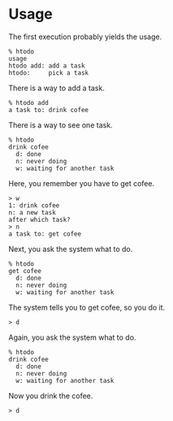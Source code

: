 Usage
=====

The first execution probably yields the usage.

    % htodo
    usage
    htodo add: add a task
    htodo:     pick a task

There is a way to add a task.

    % htodo add
    a task to: drink cofee

There is a way to see one task.

    % htodo
    drink cofee
      d: done
      n: never doing
      w: waiting for another task

Here, you remember you have to get cofee.

    > w
    1: drink cofee
    n: a new task
    after which task?
    > n
    a task to: get cofee

Next, you ask the system what to do.

    % htodo
    get cofee
      d: done
      n: never doing
      w: waiting for another task

The system tells you to get cofee, so you do it.

    > d

Again, you ask the system what to do.

    % htodo
    drink cofee
      d: done
      n: never doing
      w: waiting for another task

Now you drink the cofee.

    > d
